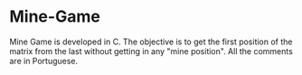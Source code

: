 # Mine-Game
Mine Game is developed in C. 
The objective is to get the first position of the matrix from the last without getting in any "mine position".
All the comments are in Portuguese.

